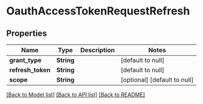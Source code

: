# OauthAccessTokenRequestRefresh
## Properties

| Name | Type | Description | Notes |
|------------ | ------------- | ------------- | -------------|
| **grant\_type** | **String** |  | [default to null] |
| **refresh\_token** | **String** |  | [default to null] |
| **scope** | **String** |  | [optional] [default to null] |

[[Back to Model list]](../README.md#documentation-for-models) [[Back to API list]](../README.md#documentation-for-api-endpoints) [[Back to README]](../README.md)

